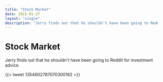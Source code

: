 ```yaml
---
title: "Stock Market"
date: 2021-01-27
layout: "single"
description: "Jerry finds out that he shouldn't have been going to Reddit for investment advice."
---
```


# Stock Market

Jerry finds out that he shouldn't have been going to Reddit for investment advice.

{{< tweet 1354602787070300162 >}}
